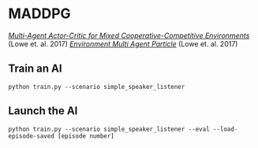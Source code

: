 # MADDPG

[*Multi-Agent Actor-Critic for Mixed Cooperative-Competitive Environments*](https://arxiv.org/abs/1706.02275) (Lowe et. al. 2017)
[*Environment Multi Agent Particle*](https://github.com/openai/multiagent-particle-envs) (Lowe et. al. 2017)

## Train an AI

```
python train.py --scenario simple_speaker_listener
```

## Launch the AI

```
python train.py --scenario simple_speaker_listener --eval --load-episode-saved [episode number]
```
